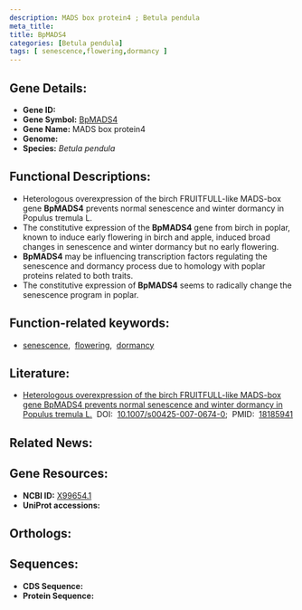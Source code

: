 ```yaml
---
description: MADS box protein4 ; Betula pendula
meta_title:
title: BpMADS4
categories: [Betula pendula]
tags: [ senescence,flowering,dormancy ]
---
```


## Gene Details:
- **Gene ID:** []()
- **Gene Symbol:** <u>BpMADS4</u>
- **Gene Name:** MADS box protein4
- **Genome:** []()
- **Species:** *Betula pendula*

## Functional Descriptions:
   - Heterologous overexpression of the birch FRUITFULL-like MADS-box gene **BpMADS4** prevents normal senescence and winter dormancy in Populus tremula L.
   - The constitutive expression of the **BpMADS4** gene from birch in poplar, known to induce early flowering in birch and apple, induced broad changes in senescence and winter dormancy but no early flowering. 
   - **BpMADS4** may be influencing transcription factors regulating the senescence and dormancy process due to homology with poplar proteins related to both traits.
   - The constitutive expression of **BpMADS4** seems to radically change the senescence program in poplar.

## Function-related keywords:
   - [senescence](/tags/senescence/),&nbsp;&nbsp;[flowering](/tags/flowering/),&nbsp;&nbsp;[dormancy](/tags/dormancy/)

## Literature:
   - [Heterologous overexpression of the birch FRUITFULL-like MADS-box gene BpMADS4 prevents normal senescence and winter dormancy in Populus tremula L.](https://doi.org/10.1007/s00425-007-0674-0)&nbsp;&nbsp;DOI:&nbsp;&nbsp;[10.1007/s00425-007-0674-0](https://doi.org/10.1007/s00425-007-0674-0);&nbsp;&nbsp;PMID:&nbsp;&nbsp;[18185941](https://pubmed.ncbi.nlm.nih.gov/18185941/)

## Related News:

## Gene Resources:
- **NCBI ID:**  [X99654.1](https://www.ncbi.nlm.nih.gov/gene/?term=X99654.1)
- **UniProt accessions:**  [](https://www.uniprot.org/uniprotkb//entry)

## Orthologs:

## Sequences:
- **CDS Sequence:**
- **Protein Sequence:**
